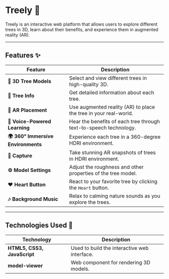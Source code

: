 # Treely 🌳

Treely is an interactive web platform that allows users to explore different trees in 3D, learn about their benefits, and experience them in augmented reality (AR).

---

## Features ✨

| **Feature**                        | **Description**                                                               |
| ---------------------------------- | ----------------------------------------------------------------------------- |
| **🌳 3D Tree Models**              | Select and view different trees in high-quality 3D.                           |
| **📝 Tree Info**                   | Get detailed information about each tree.                                     |
| **📱 AR Placement**                | Use augmented reality (AR) to place the tree in your real-world.              |
| **🎤 Voice-Powered Learning**      | Hear the benefits of each tree through text-to-speech technology.             |
| **🌍 360° Immersive Environments** | Experience each tree in a 360-degree HDRI environment.                        |
| **📸 Capture**                     | Take stunning AR snapshots of trees in HDRI environment.                      |
| **⚙️ Model Settings**              | Adjust the roughness and other properties of the tree model.                  |
| **❤️ Heart Button**                | React to your favorite tree by clicking the `Heart` button.                   |
| **🎶 Background Music**            | Relax to calming nature sounds as you explore the trees.                      |

---

## Technologies Used 🚀

| **Technology**              | **Description**                                                                         |
| --------------------------- | --------------------------------------------------------------------------------------- |
| **HTML5, CSS3, JavaScript** | Used to build the interactive web interface.                                            |
| **model-viewer**            | Web component for rendering 3D models.                                                  |
